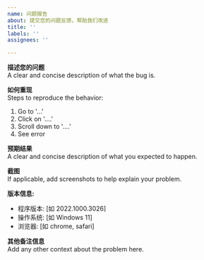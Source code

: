 ```yaml
---
name: 问题报告  
about: 提交您的问题反馈，帮助我们改进  
title: ''  
labels: ''  
assignees: ''  

---
```


**描述您的问题**  
A clear and concise description of what the bug is.

**如何重现**  
Steps to reproduce the behavior:
1. Go to '...'
2. Click on '....'
3. Scroll down to '....'
4. See error

**预期结果**  
A clear and concise description of what you expected to happen.

**截图**  
If applicable, add screenshots to help explain your problem.

**版本信息:**  
 -  程序版本: [如 2022.1000.3026]
 - 操作系统: [如 Windows 11]
 - 浏览器: [如 chrome, safari]



**其他备注信息**  
Add any other context about the problem here.


